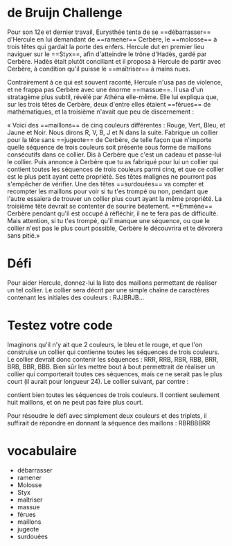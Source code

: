 # de Bruijn Challenge

Pour son 12e et dernier travail, Eurysthée tenta de se ==débarrasser== d'Hercule en lui demandant de ==ramener== Cerbère, le ==molosse== à trois têtes qui gardait la porte des enfers. Hercule dut en premier lieu naviguer sur le ==Styx==, afin d'atteindre le trône d'Hadès, gardé par Cerbère. Hadès était plutôt conciliant et il proposa à Hercule de partir avec Cerbère, à condition qu'il puisse le ==maîtriser== à mains nues.

Contrairement à ce qui est souvent raconté, Hercule n'usa pas de violence, et ne frappa pas Cerbère avec une énorme ==massue==. Il usa d'un stratagème plus subtil, révélé par Athéna elle-même. Elle lui expliqua que, sur les trois têtes de Cerbère, deux d'entre elles étaient ==férues== de mathématiques, et la troisième n'avait que peu de discernement :

« Voici des ==maillons== de cinq couleurs différentes : Rouge, Vert, Bleu, et Jaune et Noir. Nous dirons R, V, B, J et N dans la suite. Fabrique un collier pour la tête sans ==jugeote== de Cerbère, de telle façon que n'importe quelle séquence de trois couleurs soit présente sous forme de maillons consécutifs dans ce collier. Dis à Cerbère que c'est un cadeau et passe-lui le collier. Puis annonce à Cerbère que tu as fabriqué pour lui un collier qui contient toutes les séquences de trois couleurs parmi cinq, et que ce collier est le plus petit ayant cette propriété. Ses têtes malignes ne pourront pas s'empêcher de vérifier. Une des têtes ==surdouées== va compter et recompter les maillons pour voir si tu t'es trompé ou non, pendant que l'autre essaiera de trouver un collier plus court ayant la même propriété. La troisième tête devrait se contenter de sourire béatement. ==Emmène== Cerbère pendant qu'il est occupé à réfléchir, il ne te fera pas de difficulté. Mais attention, si tu t'es trompé, qu'il manque une séquence, ou que le collier n'est pas le plus court possible, Cerbère le découvrira et te dévorera sans pitié.»

# Défi

Pour aider Hercule, donnez-lui la liste des maillons permettant de réaliser un tel collier. Le collier sera décrit par une simple chaîne de caractères contenant les initiales des couleurs : RJJBRJB...

# Testez votre code

Imaginons qu'il n'y ait que 2 couleurs, le bleu et le rouge, et que l'on construise un collier qui contienne toutes les séquences de trois couleurs. Le collier devrait donc contenir les séquences : RRR, RRB, RBR, RBB, BRR, BRB, BBR, BBB. Bien sûr les mettre bout à bout permettrait de réaliser un collier qui comporterait toutes ces séquences, mais ce ne serait pas le plus court (il aurait pour longueur 24). Le collier suivant, par contre :


contient bien toutes les séquences de trois couleurs. Il contient seulement huit maillons, et on ne peut pas faire plus court.

Pour résoudre le défi avec simplement deux couleurs et des triplets, il suffirait de répondre en donnant la séquence des maillons : RBRBBBRR





# vocabulaire

* débarrasser
* ramener
* Molosse
* Styx
* maîtriser
* massue
* férues
* maillons
* jugeote
* surdouées



